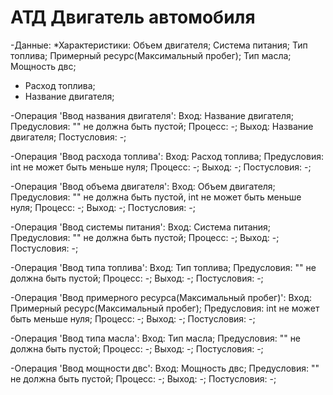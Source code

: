 # АТД Двигатель автомобиля

-Данные:
  *Характеристики:
    Объем двигателя;
    Система питания;
    Тип топлива;
    Примерный ресурс(Максимальный пробег);
    Тип масла;
    Мощность двс;
  * Расход топлива;
  * Название двигателя;
 
-Операция 'Ввод названия двигателя':
  Вход: Название двигателя;
  Предусловия: "" не должна быть пустой;
  Процесс: -;
  Выход: Название двигателя;
  Постусловия: -;

-Операция 'Ввод расхода топлива':
  Вход: Расход топлива;
  Предусловия: int не может быть меньше нуля;
  Процесс: -;
  Выход: -;
  Постусловия: -;
  
-Операция 'Ввод объема двигателя':
  Вход: Объем двигателя;
  Предусловия: "" не должна быть пустой, int не может быть меньше нуля;
  Процесс: -;
  Выход: -;
  Постусловия: -;
  
-Операция 'Ввод системы питания':
  Вход: Система питания;
  Предусловия: "" не должна быть пустой;
  Процесс: -;
  Выход: -;
  Постусловия: -;

-Операция 'Ввод типа топлива':
  Вход: Тип топлива;
  Предусловия: "" не должна быть пустой;
  Процесс: -;
  Выход: -;
  Постусловия: -;
  
-Операция 'Ввод примерного ресурса(Максимальный пробег)':
  Вход: Примерный ресурс(Максимальный пробег);
  Предусловия: int не может быть меньше нуля;
  Процесс: -;
  Выход: -;
  Постусловия: -;
  
-Операция 'Ввод типа масла':
  Вход: Тип масла;
  Предусловия: "" не должна быть пустой;
  Процесс: -;
  Выход: -;
  Постусловия: -;
  
-Операция 'Ввод мощности двс':
  Вход: Мощность двс;
  Предусловия: "" не должна быть пустой;
  Процесс: -;
  Выход: -;
  Постусловия: -;
